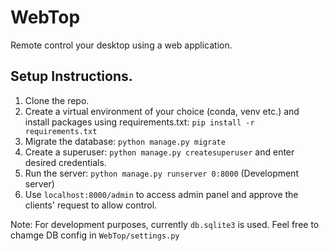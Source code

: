 # WebTop
Remote control your desktop using a web application.

## Setup Instructions.

1. Clone the repo.
2. Create a virtual environment of your choice (conda, venv etc.) and install packages using requirements.txt: `pip install -r requirements.txt`
3. Migrate the database: `python manage.py migrate`
4. Create a superuser: `python manage.py createsuperuser` and enter desired credentials.
5. Run the server: `python manage.py runserver 0:8000` (Development server)
6. Use `localhost:8000/admin` to access admin panel and approve the clients' request to allow control.

Note: For development purposes, currently `db.sqlite3` is used. Feel free to chamge DB config in `WebTop/settings.py`
